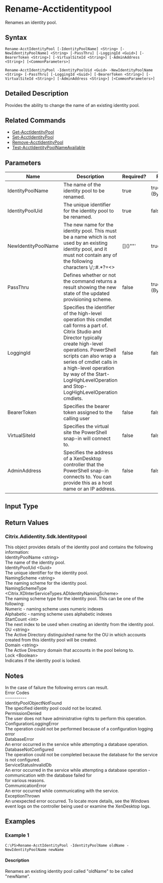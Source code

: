 ﻿
# Rename-Acctidentitypool
Renames an identity pool.
## Syntax
```
Rename-AcctIdentityPool [-IdentityPoolName] <String> [-NewIdentityPoolName] <String> [-PassThru] [-LoggingId <Guid>] [-BearerToken <String>] [-VirtualSiteId <String>] [-AdminAddress <String>] [<CommonParameters>]

Rename-AcctIdentityPool -IdentityPoolUid <Guid> -NewIdentityPoolName <String> [-PassThru] [-LoggingId <Guid>] [-BearerToken <String>] [-VirtualSiteId <String>] [-AdminAddress <String>] [<CommonParameters>]
```
## Detailed Description
Provides the ability to change the name of an existing identity pool.


## Related Commands

* [Get-AcctIdentityPool](./Get-AcctIdentityPool/)
* [Set-AcctIdentityPool](./Set-AcctIdentityPool/)
* [Remove-AcctIdentityPool](./Remove-AcctIdentityPool/)
* [Test-AcctIdentityPoolNameAvailable](./Test-AcctIdentityPoolNameAvailable/)
## Parameters
| Name   | Description | Required? | Pipeline Input | Default Value |
| --- | --- | --- | --- | --- |
| IdentityPoolName | The name of the identity pool to be renamed. | true | true (ByPropertyName) |  |
| IdentityPoolUid | The unique identifier for the identity pool to be renamed. | true | false |  |
| NewIdentityPoolName | The new name for the identity pool.  This must be a name which is not used by an existing identity pool, and it must not contain any of the following characters \\/;:#.\*?=&lt;&gt;|\[\]()""' | true | true (ByPropertyName) |  |
| PassThru | Defines whether or not the command returns a result showing the new state of the updated provisioning scheme. | false | true (ByPropertyName) | true |
| LoggingId | Specifies the identifier of the high-level operation this cmdlet call forms a part of. Citrix Studio and Director typically create high-level operations. PowerShell scripts can also wrap a series of cmdlet calls in a high-level operation by way of the Start-LogHighLevelOperation and Stop-LogHighLevelOperation cmdlets. | false | false |  |
| BearerToken | Specifies the bearer token assigned to the calling user | false | false |  |
| VirtualSiteId | Specifies the virtual site the PowerShell snap-in will connect to. | false | false |  |
| AdminAddress | Specifies the address of a XenDesktop controller that the PowerShell snap-in connects to.  You can provide this as a host name or an IP address. | false | false | LocalHost. Once a value is provided by any cmdlet, this value becomes the default. |

## Input Type

### 

## Return Values

### Citrix.Adidentity.Sdk.Identitypool
This object provides details of the identity pool and contains the following information:<br>IdentityPoolName &lt;string&gt;<br>    The name of the identity pool.<br>IdentityPoolUid &lt;Guid&gt;<br>    The unique identifier for the identity pool.<br>NamingScheme &lt;string&gt;<br>    The naming scheme for the identity pool.<br>NamingSchemeType &lt;Citrix.XDInterServiceTypes.ADIdentityNamingScheme&gt;<br>    The naming scheme type for the identity pool. This can be one of the following:<br>        Numeric - naming scheme uses numeric indexes<br>        Alphabetic - naming scheme uses alphabetic indexes<br>StartCount &lt;int&gt;<br>    The next index to be used when creating an identity from the identity pool.<br>OU &lt;string&gt;<br>    The Active Directory distinguished name for the OU in which accounts created from this identity pool will be created.<br>Domain &lt;string&gt;<br>    The Active Directory domain that accounts in the pool belong to.<br>Lock &lt;Boolean&gt;<br>    Indicates if the identity pool is locked.
## Notes
In the case of failure the following errors can result.<br>    Error Codes<br>    -----------<br>    IdentityPoolObjectNotFound<br>    The specified identity pool could not be located.<br>    PermissionDenied<br>    The user does not have administrative rights to perform this operation.<br>    ConfigurationLoggingError<br>    The operation could not be performed because of a configuration logging error<br>    DatabaseError<br>    An error occurred in the service while attempting a database operation.<br>    DatabaseNotConfigured<br>    The operation could not be completed because the database for the service is not configured.<br>    ServiceStatusInvalidDb<br>    An error occurred in the service while attempting a database operation - communication with the database failed for<br>    for various reasons.<br>    CommunicationError<br>    An error occurred while communicating with the service.<br>    ExceptionThrown<br>    An unexpected error occurred.  To locate more details, see the Windows event logs on the controller being used or examine the XenDesktop logs.
## Examples

### Example 1
```
C:\PS>Rename-AcctIdentityPool -IdentityPoolName oldName -NewIdentityPoolName newName
```
#### Description
Renames an existing identity pool called "oldName" to be called "newName".
